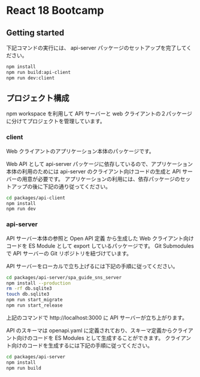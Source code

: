 # React 18 Bootcamp

## Getting started

下記コマンドの実行には、 api-server パッケージのセットアップを完了してください。

```sh
npm install
npm run build:api-client
npm run dev:client
```

## プロジェクト構成

npm workspace を利用して API サーバーと web クライアントの２パッケージに分けてプロジェクトを管理しています。

### client

Web クライアントのアプリケーション本体のパッケージです。

Web API として api-server パッケージに依存しているので、アプリケーション本体の利用のためには api-server のクライアント向けコードの生成と API サーバーの用意が必要です。
アプリケーションの利用には、依存パッケージのセットアップの後に下記の通り従ってください。

```sh
cd packages/api-client
npm install
npm run dev
```

### api-server

API サーバー本体の参照と Open API 定義 から生成した Web クライアント向けコードを ES Module として export しているパッケージです。
Git Submodules で API サーバーの Git リポジトリを紐づけています。

API サーバーをローカルで立ち上げるには下記の手順に従ってください。

```sh
cd packages/api-server/spa_guide_sns_server
npm install --production
rm -rf db.sqlite3
touch db.sqlite3
npm run start_migrate
npm run start_release
```

上記のコマンドで http://localhost:3000 に API サーバーが立ち上がります。

API のスキーマは openapi.yaml に定義されており、スキーマ定義からクライアント向けのコードを ES Modules として生成することができます。
クライアント向けのコードを生成するには下記の手順に従ってください。

```sh
cd packages/api-server
npm install
npm run build
```
